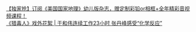   
[【独家抢】订阅《美国国家地理》幼儿版杂志，赠定制彩铅or相框+全年精彩音视频课程！](http://www.dianyue.me/archives/715/priwzfh4n9eyhel4/)  
[《猎毒人》戏外花絮 | 于和伟连续工作23小时  张丹峰感受“化学反应”](http://www.dianyue.me/archives/691/5ryxeyg5lz1s2n7a/)